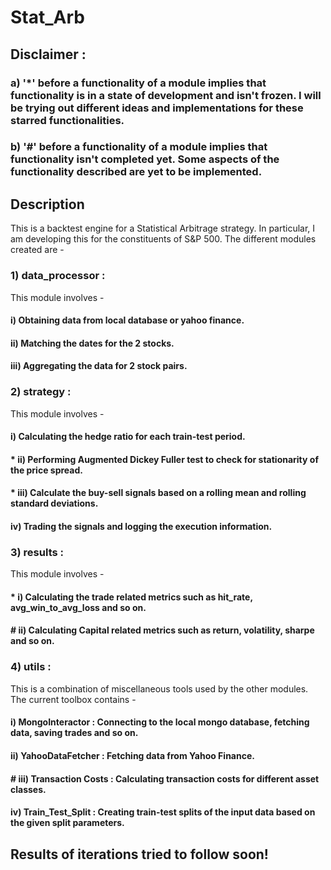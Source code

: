 # Stat_Arb

## Disclaimer : 
### a) '*' before a functionality of a module implies that functionality is in a state of development and isn't frozen. I will be trying out different ideas and implementations for these starred functionalities.
### b) '#' before a functionality of a module implies that functionality isn't completed yet. Some aspects of the functionality described are yet to be implemented.

## Description
This is a backtest engine for a Statistical Arbitrage strategy. In particular, I am developing this for the constituents of S&P 500.
The different modules created are - 
### 1) data_processor : 
This module involves - 
#### i) Obtaining data from local database or yahoo finance.
#### ii) Matching the dates for the 2 stocks.
#### iii) Aggregating the data for 2 stock pairs.

### 2) strategy : 
This module involves - 
#### i) Calculating the hedge ratio for each train-test period.
#### * ii) Performing Augmented Dickey Fuller test to check for stationarity of the price spread.
#### * iii) Calculate the buy-sell signals based on a rolling mean and rolling standard deviations.
#### iv) Trading the signals and logging the execution information.

### 3) results :
This module involves - 
#### * i) Calculating the trade related metrics such as hit_rate, avg_win_to_avg_loss and so on.
#### # ii) Calculating Capital related metrics such as return, volatility, sharpe and so on.

### 4) utils : 
This is a combination of miscellaneous tools used by the other modules. The current toolbox contains - 
#### i) MongoInteractor : Connecting to the local mongo database, fetching data, saving trades and so on.
#### ii) YahooDataFetcher : Fetching data from Yahoo Finance.
#### # iii) Transaction Costs : Calculating transaction costs for different asset classes.
#### iv) Train_Test_Split : Creating train-test splits of the input data based on the given split parameters.


## Results of iterations tried to follow soon!
